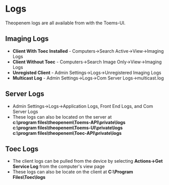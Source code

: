 # Logs

Theopenem logs are all available from with the Toems-UI.  

## Imaging Logs
* **Client With Toec Installed** - Computers->Search Active->View->Imaging Logs
* **Client Without Toec** - Computers->Search Image Only->View->Imaging Logs
* **Unregisted Client** - Admin Settings->Logs->Unregistered Imaging Logs
* **Multicast Log** - Admin Settings->Logs->Com Server Logs->multicast.log

## Server Logs
* Admin Settings->Logs->Application Logs, Front End Logs, and Com Server Logs
* These logs can also be located on the server at  
**c:\program files\theopenem\Toems-API\private\logs**  
**c:\program files\theopenem\Toems-UI\private\logs**  
**c:\program files\theopenem\Toec-API\private\logs**  

## Toec Logs
* The client logs can be pulled from the device by selecting **Actions->Get Service Log** from the computer's view page
* These logs can also be locate on the client at **C:\Program Files\Toec\logs**





